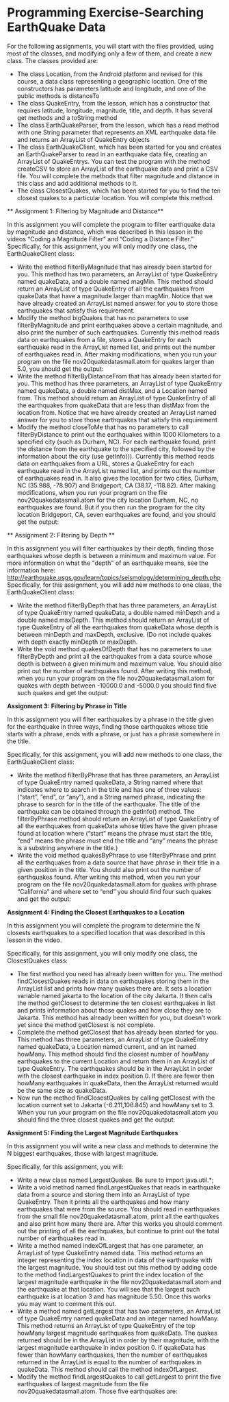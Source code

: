# Programming Exercise-Searching EarthQuake Data
For the following assignments, you will start with the files provided, using most of the classes, and modifying only a few of them, and create a new class. The classes provided are:
- The class Location, from the Android platform and revised for this course, a data class representing a geographic location. One of the constructors has parameters latitude and longitude, and one of the public methods is distanceTo
- The class QuakeEntry, from the lesson, which has a constructor that requires latitude, longitude, magnitude, title, and depth. It has several get methods and a toString method
- The class EarthQuakeParser, from the lesson, which has a read method with one String parameter that represents an XML earthquake data file and returns an ArrayList of QuakeEntry objects
- The class EarthQuakeClient, which has been started for you and creates an EarthQuakeParser to read in an earthquake data file, creating an ArrayList of QuakeEntrys. You can test the program with the method createCSV to store an ArrayList of the earthquake data and print a CSV file. You will complete the methods that filter magnitude and distance in this class and add additional methods to it. 
- The class ClosestQuakes, which has been started for you to find the ten closest quakes to a particular location. You will complete this method.

** Assignment 1: Filtering by Magnitude and Distance**

In this assignment you will complete the program to filter earthquake data by magnitude and distance, which was described in this lesson in the videos “Coding a Magnitude Filter” and “Coding a Distance Filter.”
Specifically, for this assignment, you will only modify one class, the EarthQuakeClient class:
- Write the method filterByMagnitude that has already been started for you. This method has two parameters, an ArrayList of type QuakeEntry named quakeData, and a double named magMin. This method should return an ArrayList of type QuakeEntry of all the earthquakes from quakeData that have a magnitude larger than magMin. Notice that we have already created an ArrayList named answer for you to store those earthquakes that satisfy this requirement.
- Modify the method bigQuakes that has no parameters to use filterByMagnitude and print earthquakes above a certain magnitude, and also print the number of such earthquakes. Currently this method reads data on earthquakes from a file, stores a QuakeEntry for each earthquake read in the ArrayList named list, and prints out the number of earthquakes read in. After making modifications, when you run your program on the file nov20quakedatasmall.atom for quakes larger than 5.0, you should get the output:
- Write the method filterByDistanceFrom that has already been started for you. This method has three parameters, an ArrayList of type QuakeEntry named quakeData, a double named distMax, and a Location named from. This method should return an ArrayList of type QuakeEntry of all the earthquakes from quakeData that are less than distMax from the location from. Notice that we have already created an ArrayList named answer for you to store those earthquakes that satisfy this requirement
- Modify the method closeToMe that has no parameters to call filterByDistance to print out the earthquakes within 1000 Kilometers to a specified city (such as Durham, NC). For each earthquake found, print the distance from the earthquake to the specified city, followed by the information about the city (use getInfo()). Currently this method reads data on earthquakes from a URL, stores a QuakeEntry for each earthquake read in the ArrayList named list, and prints out the number of earthquakes read in. It also gives the location for two cities, Durham, NC (35.988, -78.907) and Bridgeport, CA (38.17, -118.82). After making modifications, when you run your program on the file nov20quakedatasmall.atom for the city location Durham, NC, no earthquakes are found. But if you then run the program for the city location Bridgeport, CA, seven earthquakes are found, and you should get the output:

** Assignment 2: Filtering by Depth **

In this assignment you will filter earthquakes by their depth, finding those earthquakes whose depth is between a minimum and maximum value. For more information on what the "depth" of an earthquake means, see the information here: http://earthquake.usgs.gov/learn/topics/seismology/determining_depth.php
Specifically, for this assignment, you will add new methods to one class, the EarthQuakeClient class:
- Write the method filterByDepth that has three parameters, an ArrayList of type QuakeEntry named quakeData, a double named minDepth and a double named maxDepth. This method should return an ArrayList of type QuakeEntry of all the earthquakes from quakeData whose depth is between minDepth and maxDepth, exclusive. (Do not include quakes with depth exactly minDepth or maxDepth.
- Write the void method quakesOfDepth that has no parameters to use filterByDepth and print all the earthquakes from a data source whose depth is between a given minimum and maximum value. You should also print out the number of earthquakes found. After writing this method, when you run your program on the file nov20quakedatasmall.atom for quakes with depth between -10000.0 and -5000.0 you should find five such quakes and get the output:

**Assignment 3: Filtering by Phrase in Title**

In this assignment you will filter earthquakes by a phrase in the title given for the earthquake in three ways, finding those earthquakes whose title starts with a phrase, ends with a phrase, or just has a phrase somewhere in the title.

Specifically, for this assignment, you will add new methods to one class, the EarthQuakeClient class:
- Write the method filterByPhrase that has three parameters, an ArrayList of type QuakeEntry named quakeData, a String named where that indicates where to search in the title and has one of three values: (“start”, ”end”, or “any”), and a String named phrase, indicating the phrase to search for in the title of the earthquake. The title of the earthquake can be obtained through the getInfo() method. The filterByPhrase method should return an ArrayList of type QuakeEntry of all the earthquakes from quakeData whose titles have the given phrase found at location where (“start” means the phrase must start the title, “end” means the phrase must end the title and “any” means the phrase is a substring anywhere in the title.)
- Write the void method quakesByPhrase to use filterByPhrase and print all the earthquakes from a data source that have phrase in their title in a given position in the title. You should also print out the number of earthquakes found. After writing this method, when you run your program on the file nov20quakedatasmall.atom for quakes with phrase “California” and where set to “end” you should find four such quakes and get the output:

**Assignment 4: Finding the Closest Earthquakes to a Location**

In this assignment you will complete the program to determine the N closests earthquakes to a specified location that was described in this lesson in the video.

Specifically, for this assignment, you will only modify one class, the ClosestQuakes class:
- The first method you need has already been written for you. The method findClosestQuakes reads in data on earthquakes storing them in the ArrayList list and prints how many quakes there are. It sets a location variable named jakarta to the location of the city Jakarta. It then calls the method getClosest to determine the ten closest earthquakes in list and prints information about those quakes and how close they are to Jakarta. This method has already been written for you, but doesn’t work yet since the method getClosest is not complete.
- Complete the method getClosest that has already been started for you. This method has three parameters, an ArrayList of type QuakeEntry named quakeData, a Location named current, and an int named howMany. This method should find the closest number of howMany earthquakes to the current Location and return them in an ArrayList of type QuakeEntry. The earthquakes should be in the ArrayList in order with the closest earthquake in index position 0. If there are fewer then howMany earthquakes in quakeData, then the ArrayList returned would be the same size as quakeData.
- Now run the method findClosestQuakes by calling getClosest with the location current set to Jakarta (-6.211,106.845) and howMany set to 3. When you run your program on the file nov20quakedatasmall.atom you should find the three closest quakes and get the output:

**Assignment 5: Finding the Largest Magnitude Earthquakes**

In this assignment you will write a new class and methods to determine the N biggest earthquakes, those with largest magnitude.

Specifically, for this assignment, you will: 
- Write a new class named LargestQuakes. Be sure to import java.util.*;
- Write a void method named findLargestQuakes that reads in earthquake data from a source and storing them into an ArrayList of type QuakeEntry. Then it prints all the earthquakes and how many earthquakes that were from the source. You should read in earthquakes from the small file nov20quakedatasmall.atom, print all the earthquakes and also print how many there are. After this works you should comment out the printing of all the earthquakes, but continue to print out the total number of earthquakes read in.
- Write a method named indexOfLargest that has one parameter, an ArrayList of type QuakeEntry named data. This method returns an integer representing the index location in data of the earthquake with the largest magnitude. You should test out this method by adding code to the method findLargestQuakes to print the index location of the largest magnitude earthquake in the file nov20quakedatasmall.atom and the earthquake at that location. You will see that the largest such earthquake is at location 3 and has magnitude 5.50. Once this works you may want to comment this out.
- Write a method named getLargest that has two parameters, an ArrayList of type QuakeEntry named quakeData and an integer named howMany. This method returns an ArrayList of type QuakeEntry of the top howMany largest magnitude earthquakes from quakeData. The quakes returned should be in the ArrayList in order by their magnitude, with the largest magnitude earthquake in index position 0. If quakeData has fewer than howMany earthquakes, then the number of earthquakes returned in the ArrayList is equal to the number of earthquakes in quakeData. This method should call the method indexOfLargest.
- Modify the method findLargestQuakes to call getLargest to print the five earthquakes of largest magnitude from the file nov20quakedatasmall.atom. Those five earthquakes are:

